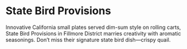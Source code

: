 # State Bird Provisions

Innovative California small plates served dim-sum style on rolling carts, State Bird Provisions in Fillmore District marries creativity with aromatic seasonings. Don’t miss their signature state bird dish—crispy quail.
